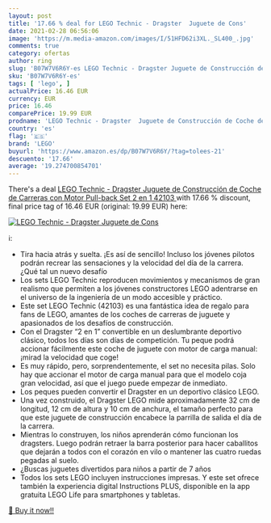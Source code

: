 ```yaml
---
layout: post
title: '17.66 % deal for LEGO Technic - Dragster  Juguete de Cons'
date: 2021-02-28 06:56:06
image: 'https://m.media-amazon.com/images/I/51HFD62i3XL._SL400_.jpg'
comments: true
category: ofertas
author: ring
slug: 'B07W7V6R6Y-es LEGO Technic - Dragster Juguete de Construcción de Coche...'
sku: 'B07W7V6R6Y-es'
tags: [ 'lego', ]
actualPrice: 16.46 EUR
currency: EUR
price: 16.46
comparePrice: 19.99 EUR
prodname: 'LEGO Technic - Dragster  Juguete de Construcción de Coche de Carreras con Motor Pull-back  Set 2 en 1  42103 '
country: 'es'
flag: '🇪🇸'
brand: 'LEGO'
buyurl: 'https://www.amazon.es/dp/B07W7V6R6Y/?tag=tolees-21'
descuento: '17.66'
average: '19.274700854701'
---
```


There's a deal [LEGO Technic - Dragster  Juguete de Construcción de Coche de Carreras con Motor Pull-back  Set 2 en 1  42103 ](https://www.amazon.es/dp/B07W7V6R6Y/?tag=tolees-21)  with  17.66 % discount, final price tag of  16.46 EUR (original: 19.99 EUR) here:

[![LEGO Technic - Dragster  Juguete de Cons](https://m.media-amazon.com/images/I/51HFD62i3XL._SL400_.jpg)](https://www.amazon.es/dp/B07W7V6R6Y/?tag=tolees-21)

ℹ️:

- Tira hacia atrás y suelta. ¡Es así de sencillo! Incluso los jóvenes pilotos podrán recrear las sensaciones y la velocidad del día de la carrera. ¿Qué tal un nuevo desafío
- Los sets LEGO Technic reproducen movimientos y mecanismos de gran realismo que permiten a los jóvenes constructores LEGO adentrarse en el universo de la ingeniería de un modo accesible y práctico.
- Este set LEGO Technic (42103) es una fantástica idea de regalo para fans de LEGO, amantes de los coches de carreras de juguete y apasionados de los desafíos de construcción.
- Con el Dragster “2 en 1” convertible en un deslumbrante deportivo clásico, todos los días son días de competición. Tu peque podrá accionar fácilmente este coche de juguete con motor de carga manual: ¡mirad la velocidad que coge!
- Es muy rápido, pero, sorprendentemente, el set no necesita pilas. Solo hay que accionar el motor de carga manual para que el modelo coja gran velocidad, así que el juego puede empezar de inmediato.
- Los peques pueden convertir el Dragster en un deportivo clásico LEGO.
- Una vez construido, el Dragster LEGO mide aproximadamente 32 cm de longitud, 12 cm de altura y 10 cm de anchura, el tamaño perfecto para que este juguete de construcción encabece la parrilla de salida el día de la carrera.
- Mientras lo construyen, los niños aprenderán cómo funcionan los dragsters. Luego podrán retraer la barra posterior para hacer caballitos que dejarán a todos con el corazón en vilo o mantener las cuatro ruedas pegadas al suelo.
- ¿Buscas juguetes divertidos para niños a partir de 7 años
- Todos los sets LEGO incluyen instrucciones impresas. Y este set ofrece también la experiencia digital Instructions PLUS, disponible en la app gratuita LEGO Life para smartphones y tabletas.

[🛒 Buy it now!!](https://www.amazon.es/dp/B07W7V6R6Y/?tag=tolees-21)
